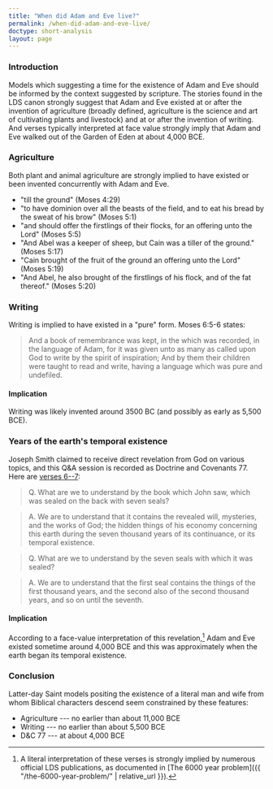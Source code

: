 ```yaml
---
title: "When did Adam and Eve live?"
permalink: /when-did-adam-and-eve-live/
doctype: short-analysis
layout: page
---
```


### Introduction

Models which suggesting a time for the existence of Adam and Eve should be informed by the context suggested by scripture.  The stories found in the LDS canon strongly suggest that Adam and Eve existed at or after the invention of agriculture (broadly defined, agriculture is the science and art of cultivating plants and livestock) and at or after the invention of writing.  And verses typically interpreted at face value strongly imply that Adam and Eve walked out of the Garden of Eden at about 4,000 BCE.

### Agriculture

Both plant and animal agriculture are strongly implied to have existed or been invented concurrently with Adam and Eve.

* "till the ground" (Moses 4:29)
* "to have dominion over all the beasts of the field, and to eat his bread by the sweat of his brow" (Moses 5:1)
* "and should offer the firstlings of their flocks, for an offering unto the Lord" (Moses 5:5)
* "And Abel was a keeper of sheep, but Cain was a tiller of the ground." (Moses 5:17)
* "Cain brought of the fruit of the ground an offering unto the Lord" (Moses 5:19)
* "And Abel, he also brought of the firstlings of his flock, and of the fat thereof." (Moses 5:20)

### Writing

Writing is implied to have existed in a "pure" form.  Moses 6:5-6 states:

> And a book of remembrance was kept, in the which was recorded, in the language of Adam, for it was given unto as many as called upon God to write by the spirit of inspiration; And by them their children were taught to read and write, having a language which was pure and undefiled.

#### Implication

Writing was likely invented around 3500 BC (and possibly as early as 5,500 BCE).

### Years of the earth's temporal existence

Joseph Smith claimed to receive direct revelation from God on various topics, and this Q&A session is recorded as Doctrine and Covenants 77.  Here are [verses 6--7](https://www.lds.org/scriptures/dc-testament/dc/77.6-7):

> Q. What are we to understand by the book which John saw, which was sealed on the back with seven seals?

> A. We are to understand that it contains the revealed will, mysteries, and the works of God; the hidden things of his economy concerning this earth during the seven thousand years of its continuance, or its temporal existence.

> Q. What are we to understand by the seven seals with which it was sealed?

> A. We are to understand that the first seal contains the things of the first thousand years, and the second also of the second thousand years, and so on until the seventh.

#### Implication

According to a face-value interpretation of this revelation,[^literalinterpretation] Adam and Eve existed sometime around 4,000 BCE and this was approximately when the earth began its temporal existence.

### Conclusion

Latter-day Saint models positing the existence of a literal man and wife from whom Biblical characters descend seem constrained by these features:

* Agriculture --- no earlier than about 11,000 BCE
* Writing --- no earlier than about 5,500 BCE
* D&C 77 --- at about 4,000 BCE


[^literalinterpretation]: A literal interpretation of these verses is strongly implied by numerous official LDS publications, as documented in [The 6000 year problem]({{ "/the-6000-year-problem/" | relative_url }}).  
